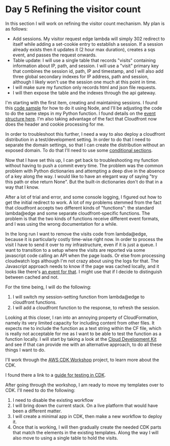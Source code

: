 # Day 5 Refining the visitor count

In this section I will work on refining the visitor count mechanism. My plan is as follows:

- Add sessions. My visitor request edge lambda will simply 302 redirect to itself while adding a set-cookie entry to establish a session. If a session already exists then it updates it (2 hour max duration), creates a sqs event, and passes the request onwards.
- Table update: I will use a single table that records "visits" containing information about IP, path, and session. I will use a "visit" primary key that combines the session id, path, IP and timestamp, and I will also add three global secondary indexes for IP address, path and session, although I likely won't use the session one much at this point in time.
- I will make sure my function only records html and json file requests.
- I will then expose the table and the indexes through the api gateway.

I'm starting with the first item, creating and maintaining sessions. I found this [code sample](https://gist.github.com/davemaple/64e205f553121675c0ad1a29a7cb86bd) for how to do it using Node, and I'll be adjusting the code to do the same steps in my Python function. I found details on the [event structure here](https://docs.aws.amazon.com/AmazonCloudFront/latest/DeveloperGuide/functions-event-structure.html#functions-event-structure-query-header-cookie). I'm also taking advantage of the fact that Cloudfront now does the header and cookie processing for me.

In order to troubleshoot this further, I need a way to also deploy a cloudfront distribution in a test/development setting. In order to do that I need to separate the domain settings, so that I can create the distribution without an exposed domain. To do that I'll need to use some [conditional sections](https://docs.aws.amazon.com/AWSCloudFormation/latest/UserGuide/conditions-section-structure.html).

Now that I have set this up, I can get back to troubleshooting my function without having to push a commit every time. The problem was the common problem with Python dictionaries and attempting a deep dive in the absence of a key along the way. I would like to have an elegant way of saying "try this path or else return None". But the built-in dictionaries don't do that in a way that I know.

After a lot of trial and error, and some console logging, I figured out how to get the initial redirect to work. A lot of my problems stemmed from the fact that cloudfront accepts two different kinds of "functions": the standard lambda@edge and some separate cloudfront-specific functions. The problem is that the two kinds of functions receive different event formats, and I was using the wrong documentation for a while.

In the long run I want to remove the visits code from lambda@edge, because it is particularly costly time-wise right now. In order to process the visit I have to send it over to my infrastructure, even if it is just a queue. I want to transition to a setup where the visits are reported via some javascript code calling an API when the page loads. Or else from processing cloudwatch logs although I'm not crazy about using the logs for that. The Javascript approach needs to know if the page was cached locally, and it looks like there's [an event for that](https://developer.mozilla.org/en-US/docs/Web/API/PageTransitionEvent). I might use that if I decide to distinguish between cached and not.

For the time being, I will do the following:

1. I will switch my session-setting function from lambda@edge to cloudfront functions.
2. I will add a cloudfront function to the response, to refresh the session.

Looking at this closer, I ran into an annoying property of CloudFormation, namely its very limited capacity for including content from other files. It expects me to include the function as a text string within the CF file, which is really not acceptable for me as I want to be able to test the function as a function locally. I will start by taking a look at the [Cloud Development Kit](https://docs.aws.amazon.com/cdk/v2/guide/getting_started.html) and see if that can provide me with an alternative approach, to do all these things I want to do.

I'll work through the [AWS CDK Workshop](https://cdkworkshop.com/) project, to learn more about the CDK.

I found there a link to a [guide for testing in CDK](https://docs.aws.amazon.com/cdk/v2/guide/testing.html).

After going through the workshop, I am ready to move my templates over to CDK. I'll need to do the following:

1. I need to disable the existing workflow
2. I will bring down the current stack. On a live platform that would have been a different matter.
3. I will create a minimal app in CDK, then make a new workflow to deploy it.
4. Once that is working, I will then gradually create the needed CDK parts that match the elements in the existing templates. Along the way I will also move to using a single table to hold the visits.


